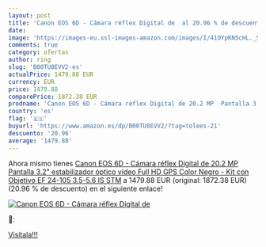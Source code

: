 ```yaml
---
layout: post
title: 'Canon EOS 6D - Cámara réflex Digital de  al 20.96 % de descuento'
date: 
image: 'https://images-eu.ssl-images-amazon.com/images/I/41OYpKN5cHL._SL200_.jpg'
comments: true
category: ofertas
author: ring
slug: 'B00TU8EVV2-es'
actualPrice: 1479.88 EUR
currency: EUR
price: 1479.88
comparePrice: 1872.38 EUR
prodname: 'Canon EOS 6D - Cámara réflex Digital de 20.2 MP  Pantalla 3.2"  estabilizador óptico  vídeo Full HD  GPS   Color Negro - Kit con Objetivo EF 24-105 3.5-5.6 IS STM'
country: 'es'
flag: '🇪🇸'
buyurl: 'https://www.amazon.es/dp/B00TU8EVV2/?tag=tolees-21'
descuento: '20.96'
average: '1479.88'
---
```


Ahora mismo tienes [Canon EOS 6D - Cámara réflex Digital de 20.2 MP  Pantalla 3.2"  estabilizador óptico  vídeo Full HD  GPS   Color Negro - Kit con Objetivo EF 24-105 3.5-5.6 IS STM](https://www.amazon.es/dp/B00TU8EVV2/?tag=tolees-21) a 1479.88 EUR (original: 1872.38 EUR) (20.96 %  de descuento) en el siguiente enlace!

[![Canon EOS 6D - Cámara réflex Digital de ](https://images-eu.ssl-images-amazon.com/images/I/41OYpKN5cHL._SL200_.jpg)](https://www.amazon.es/dp/B00TU8EVV2/?tag=tolees-21)

🔎:


[Visítala!!!](https://www.amazon.es/dp/B00TU8EVV2/?tag=tolees-21)

